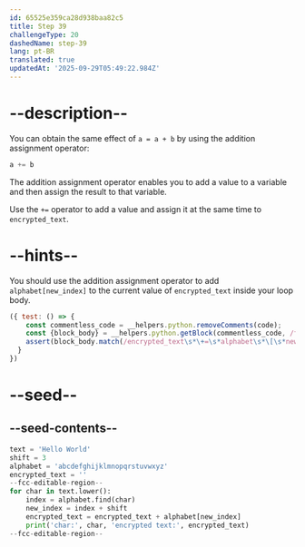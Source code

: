 ```yaml
---
id: 65525e359ca28d938baa82c5
title: Step 39
challengeType: 20
dashedName: step-39
lang: pt-BR
translated: true
updatedAt: '2025-09-29T05:49:22.984Z'
---
```


# --description--

You can obtain the same effect of `a = a + b` by using the addition assignment operator:

```py
a += b
```

The addition assignment operator enables you to add a value to a variable and then assign the result to that variable.

Use the `+=` operator to add a value and assign it at the same time to `encrypted_text`.

# --hints--

You should use the addition assignment operator to add `alphabet[new_index]` to the current value of `encrypted_text` inside your loop body.

```js
({ test: () => {
    const commentless_code = __helpers.python.removeComments(code);
    const {block_body} = __helpers.python.getBlock(commentless_code, /for\s+char\s+in\s+text\.lower\s*\(\s*\)\s*/);
    assert(block_body.match(/encrypted_text\s*\+=\s*alphabet\s*\[\s*new_index\s*\]/));
  }
})
```

# --seed--

## --seed-contents--

```py
text = 'Hello World'
shift = 3
alphabet = 'abcdefghijklmnopqrstuvwxyz'
encrypted_text = ''
--fcc-editable-region--
for char in text.lower():
    index = alphabet.find(char)
    new_index = index + shift
    encrypted_text = encrypted_text + alphabet[new_index]
    print('char:', char, 'encrypted text:', encrypted_text)
--fcc-editable-region--
```

